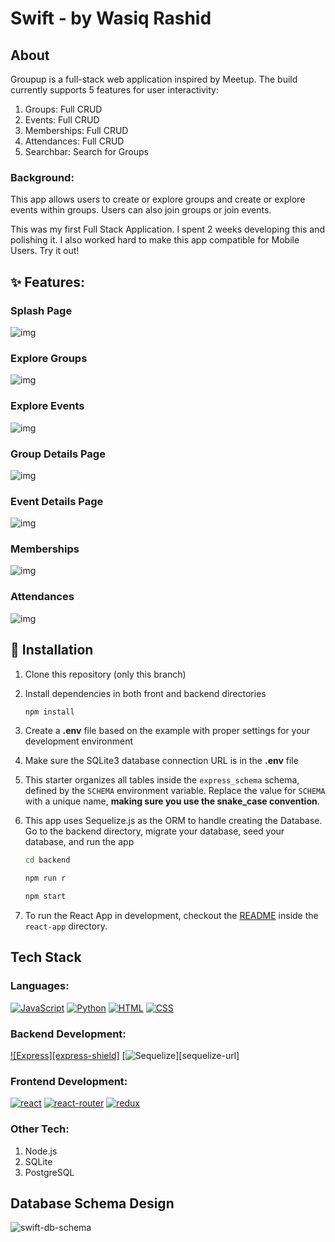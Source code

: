 # Swift - by Wasiq Rashid

## **About**

Groupup is a full-stack web application inspired by Meetup. The build currently supports 5 features for user interactivity:

1. Groups: Full CRUD
2. Events: Full CRUD
3. Memberships: Full CRUD
4. Attendances: Full CRUD
5. Searchbar: Search for Groups

### Background:

This app allows users to create or explore groups and create or explore events within groups. Users can also join groups or join events.

This was my first Full Stack Application. I spent 2 weeks developing this and polishing it. I also worked hard to make this app compatible for Mobile Users. Try it out!

## ✨ **Features**:

### Splash Page

![img](https://media.discordapp.net/attachments/1084619922384101588/1084620994787946496/image.png?width=1724&height=837)

### Explore Groups

![img](https://media.discordapp.net/attachments/1084619922384101588/1084621088824246292/image.png?width=838&height=891)

### Explore Events

![img](https://media.discordapp.net/attachments/1084619922384101588/1084621200602435604/image.png?width=954&height=891)

### Group Details Page

![img](https://media.discordapp.net/attachments/1084619922384101588/1084621441632305273/image.png?width=1443&height=891)

### Event Details Page

![img](https://media.discordapp.net/attachments/1084619922384101588/1084621326821638164/image.png?width=1593&height=891)

### Memberships

![img](https://media.discordapp.net/attachments/1084619922384101588/1084621554903683128/image.png?width=1004&height=891)

### Attendances

![img](https://media.discordapp.net/attachments/1084619922384101588/1084621383612497920/image.png?width=765&height=891)

## 📁 Installation

1. Clone this repository (only this branch)

2. Install dependencies in both front and backend directories

    ```bash
    npm install
    ```

3. Create a **.env** file based on the example with proper settings for your
   development environment

4. Make sure the SQLite3 database connection URL is in the **.env** file

5. This starter organizes all tables inside the `express_schema` schema, defined
   by the `SCHEMA` environment variable. Replace the value for
   `SCHEMA` with a unique name, **making sure you use the snake_case
   convention**.

6. This app uses Sequelize.js as the ORM to handle creating the Database. Go to the backend directory, migrate your database, seed your database, and run the app

    ```bash
	cd backend
    ```

    ```bash
    npm run r
    ```

    ```bash (both frontend and backend directories )
    npm start
    ```

7. To run the React App in development, checkout the [README](./react-app/README.md) inside the `react-app` directory.

## **Tech Stack**

### Languages:

[![JavaScript][javascript-shield]][javascript-url]
[![Python][python-shield]][python-url]
[![HTML][html-shield]][html-url]
[![CSS][css-shield]][css-url]

### Backend Development:

[![Express][express-shield]][express-url]
[![Sequelize][sequelize-shield]][sequelize-url]

### Frontend Development:

[![react][react-shield]][react-url]
[![react-router][react-router-shield]][react-router-url]
[![redux][redux-shield]][redux-url]

### Other Tech:

1. Node.js
2. SQLite
3. PostgreSQL

## Database Schema Design

![swift-db-schema]

<!-- MARKDOWN LINKS & IMAGES -->

[swift-db-schema]: ./swift-schema-re.png
[javascript-shield]: https://img.shields.io/badge/JavaScript-323330?style=for-the-badge&logo=javascript&logoColor=F7DF1E
[python-shield]: https://img.shields.io/badge/Python-3776AB?style=for-the-badge&logo=python&logoColor=white
[html-shield]: https://img.shields.io/badge/HTML5-E34F26?style=for-the-badge&logo=html5&logoColor=white
[css-shield]: https://img.shields.io/badge/CSS-239120?&style=for-the-badge&logo=css3&logoColor=white
[flask-shield]: https://img.shields.io/badge/Flask-000000?style=for-the-badge&logo=flask&logoColor=white
[sqlite-shield]: https://img.shields.io/badge/SQLite-07405E?style=for-the-badge&logo=sqlite&logoColor=white
[postgresql-shield]: https://img.shields.io/badge/PostgreSQL-316192?style=for-the-badge&logo=postgresql&logoColor=white
[react-shield]: https://img.shields.io/badge/React-20232A?style=for-the-badge&logo=react&logoColor=61DAFB
[react-router-shield]: https://img.shields.io/badge/React_Router-CA4245?style=for-the-badge&logo=react-router&logoColor=white
[redux-shield]: https://img.shields.io/badge/Redux-593D88?style=for-the-badge&logo=redux&logoColor=white
[linkedin-shield]: https://img.shields.io/badge/LinkedIn-0077B5?style=for-the-badge&logo=linkedin&logoColor=white
[javascript-url]: https://www.javascript.com/
[python-url]: https://www.python.org/
[html-url]: https://www.w3.org/html/
[css-url]: https://www.w3.org/Style/CSS/Overview.en.html
[flask-url]: https://flask.palletsprojects.com/en/2.2.x/
[sqlite-url]: https://www.sqlite.org/index.html
[postgresql-url]: https://www.postgresql.org/
[react-url]: https://reactjs.org/
[react-router-url]: https://reactrouter.com/en/main
[redux-url]: https://redux.js.org/
[linkedin-url]: https://www.linkedin.com/in/wasiq-rashid-fsd/
[portfolio-url]: https://wasiqr-portfolio.onrender.com/
[express-url]: https://expressjs.com/en/4x/api.html
[sqlite-url]: https://www.sqlite.org/index.html
[sequelize-shield]:	https://img.shields.io/badge/sequelize-323330?style=for-the-badge&logo=sequelize&logoColor=blue
